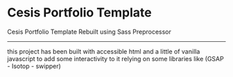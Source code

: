 # Cesis Portfolio Template
Cesis Portfolio Template Rebuilt using Sass Preprocessor 

_______________________________________________________

this project has been built with accessible html and a little of vanilla javascript to add some interactivity to it relying on some libraries like (GSAP - Isotop - swipper)

